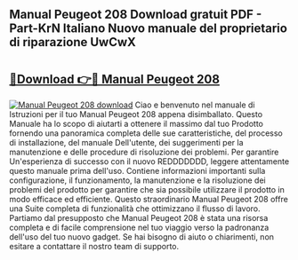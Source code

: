 ## Manual Peugeot 208 Download gratuit PDF - Part-KrN Italiano Nuovo manuale del proprietario di riparazione UwCwX

# <h2><a href="http://dfbpry.blite.top/?on=Manual+Peugeot+208">🔗Download 👉🔴 Manual Peugeot 208</a></h2>

[![Manual Peugeot 208 download](https://i.imgur.com/lujVjoI.png)](http://dfbpry.blite.top/?on=Manual+Peugeot+208)
Ciao e benvenuto nel manuale di Istruzioni per il tuo Manual Peugeot 208 appena disimballato. Questo Manuale ha lo scopo di aiutarti a ottenere il massimo dal tuo Prodotto fornendo una panoramica completa delle sue caratteristiche, del processo di installazione, del manuale Dell'utente, dei suggerimenti per la manutenzione e delle procedure di risoluzione dei problemi. Per garantire Un'esperienza di successo con il nuovo REDDDDDDD, leggere attentamente questo manuale prima dell'uso. Contiene informazioni importanti sulla configurazione, il funzionamento, la manutenzione e la risoluzione dei problemi del prodotto per garantire che sia possibile utilizzare il prodotto in modo efficace ed efficiente. Questo straordinario Manual Peugeot 208 offre una Suite completa di funzionalità che ottimizzano il flusso di lavoro. Partiamo dal presupposto che Manual Peugeot 208 è stata una risorsa completa e di facile comprensione nel tuo viaggio verso la padronanza dell'uso del tuo nuovo gadget. Se hai bisogno di aiuto o chiarimenti, non esitare a contattare il nostro team di supporto.
